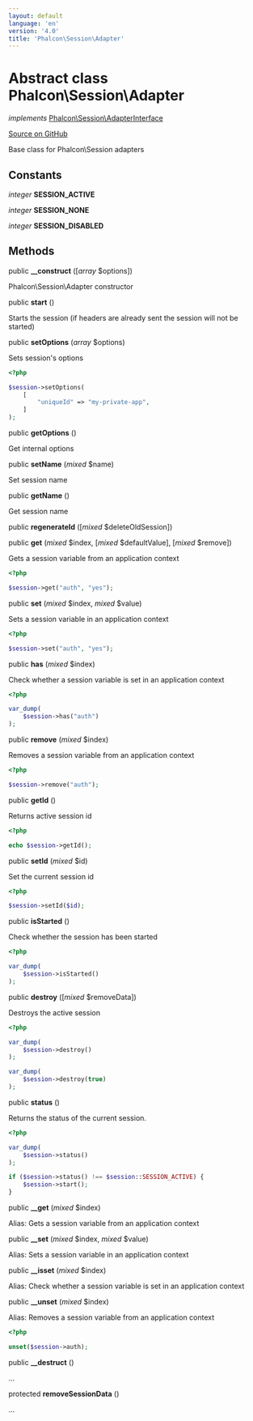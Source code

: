 ```yaml
---
layout: default
language: 'en'
version: '4.0'
title: 'Phalcon\Session\Adapter'
---
```

# Abstract class **Phalcon\Session\Adapter**

*implements* [Phalcon\Session\AdapterInterface](/3.4/en/api/Phalcon_Session_AdapterInterface)

<a href="https://github.com/phalcon/cphalcon/tree/v3.4.0/phalcon/session/adapter.zep" class="btn btn-default btn-sm">Source on GitHub</a>

Base class for Phalcon\Session adapters


## Constants
*integer* **SESSION_ACTIVE**

*integer* **SESSION_NONE**

*integer* **SESSION_DISABLED**

## Methods
public  **__construct** ([*array* $options])

Phalcon\Session\Adapter constructor



public  **start** ()

Starts the session (if headers are already sent the session will not be started)



public  **setOptions** (*array* $options)

Sets session's options

```php
<?php

$session->setOptions(
    [
        "uniqueId" => "my-private-app",
    ]
);

```



public  **getOptions** ()

Get internal options



public  **setName** (*mixed* $name)

Set session name



public  **getName** ()

Get session name



public  **regenerateId** ([*mixed* $deleteOldSession])





public  **get** (*mixed* $index, [*mixed* $defaultValue], [*mixed* $remove])

Gets a session variable from an application context

```php
<?php

$session->get("auth", "yes");

```



public  **set** (*mixed* $index, *mixed* $value)

Sets a session variable in an application context

```php
<?php

$session->set("auth", "yes");

```



public  **has** (*mixed* $index)

Check whether a session variable is set in an application context

```php
<?php

var_dump(
    $session->has("auth")
);

```



public  **remove** (*mixed* $index)

Removes a session variable from an application context

```php
<?php

$session->remove("auth");

```



public  **getId** ()

Returns active session id

```php
<?php

echo $session->getId();

```



public  **setId** (*mixed* $id)

Set the current session id

```php
<?php

$session->setId($id);

```



public  **isStarted** ()

Check whether the session has been started

```php
<?php

var_dump(
    $session->isStarted()
);

```



public  **destroy** ([*mixed* $removeData])

Destroys the active session

```php
<?php

var_dump(
    $session->destroy()
);

var_dump(
    $session->destroy(true)
);

```



public  **status** ()

Returns the status of the current session.

```php
<?php

var_dump(
    $session->status()
);

if ($session->status() !== $session::SESSION_ACTIVE) {
    $session->start();
}

```



public  **__get** (*mixed* $index)

Alias: Gets a session variable from an application context



public  **__set** (*mixed* $index, *mixed* $value)

Alias: Sets a session variable in an application context



public  **__isset** (*mixed* $index)

Alias: Check whether a session variable is set in an application context



public  **__unset** (*mixed* $index)

Alias: Removes a session variable from an application context

```php
<?php

unset($session->auth);

```



public  **__destruct** ()

...


protected  **removeSessionData** ()

...


